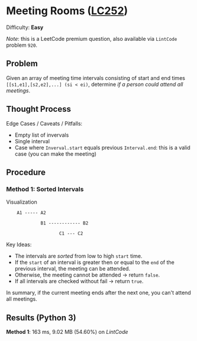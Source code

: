 # Meeting Rooms ([LC252](https://www.lintcode.com/problem/920/))
Difficulty: **Easy**

*Note*: this is a LeetCode premium question, also available via `LintCode` problem `920`.

## Problem

Given an array of meeting time intervals consisting of start and end times `[[s1,e1],[s2,e2],...] (si < ei)`, determine *if a person could attend all meetings*.

## Thought Process

Edge Cases / Caveats / Pitfalls:
- Empty list of invervals
- Single interval
- Case where `Inverval.start` equals previous `Interval.end`: this is a valid case (you can make the meeting)

## Procedure

### Method 1: Sorted Intervals

Visualization
```
    A1 ----- A2

             B1 ------------ B2

                    C1 --- C2
```
Key Ideas:
- The intervals are *sorted* from low to high `start` time.
- If the `start` of an interval is greater then or equal to the `end` of the previous interval, the meeting can be attended.
- Otherwise, the meeting cannot be attended -> return `false`.
- If all intervals are checked without fail -> return `true`.

In summary, if the current meeting ends after the next one, you can't attend all meetings.

## Results (Python 3)

**Method 1**: 163 ms, 9.02 MB (54.60%) on *LintCode*
